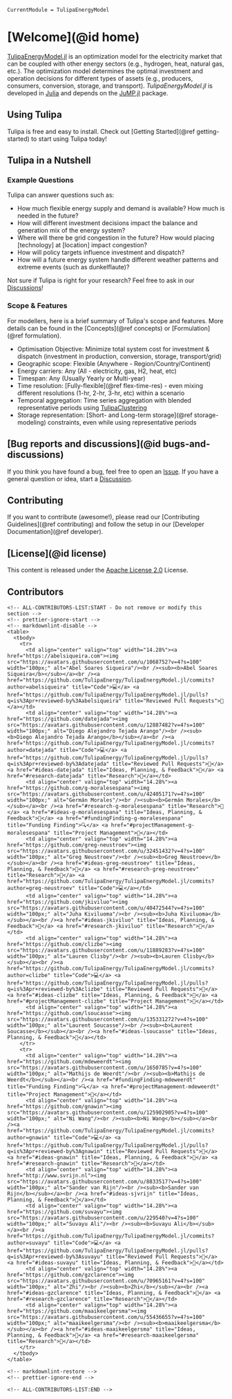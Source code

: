 ```@meta
CurrentModule = TulipaEnergyModel
```

# [Welcome](@id home)

[TulipaEnergyModel.jl](https://github.com/TulipaEnergy/TulipaEnergyModel.jl) is an optimization model for the electricity market that can be coupled with other energy sectors (e.g., hydrogen, heat, natural gas, etc.). The optimization model determines the optimal investment and operation decisions for different types of assets (e.g., producers, consumers, conversion, storage, and transport). _TulipaEnergyModel.jl_ is developed in [Julia](https://julialang.org/) and depends on the [JuMP.jl](https://github.com/jump-dev/JuMP.jl) package.

## Using Tulipa

Tulipa is free and easy to install. Check out [Getting Started](@ref getting-started) to start using Tulipa today!

## Tulipa in a Nutshell

### Example Questions

Tulipa can answer questions such as:

- How much flexible energy supply and demand is available? How much is needed in the future?
- How will different investment decisions impact the balance and generation mix of the energy system?
- Where will there be grid congestion in the future? How would placing [technology] at [location] impact congestion?
- How will policy targets influence investment and dispatch?
- How will a future energy system handle different weather patterns and extreme events (such as dunkelflaute)?

Not sure if Tulipa is right for your research? Feel free to ask in our [Discussions](https://github.com/TulipaEnergy/TulipaEnergyModel.jl/discussions/categories/q-a)!

### Scope & Features

For modellers, here is a brief summary of Tulipa's scope and features. More details can be found in the [Concepts](@ref concepts) or [Formulation](@ref formulation).

- Optimisation Objective: Minimize total system cost for investment & dispatch (investment in production, conversion, storage, transport/grid)
- Geographic scope: Flexible (Anywhere - Region/Country/Continent)
- Energy carriers: Any (All - electricity, gas, H2, heat, etc)
- Timespan: Any (Usually Yearly or Multi-year)
- Time resolution: [Fully-flexible](@ref flex-time-res) - even mixing different resolutions (1-hr, 2-hr, 3-hr, etc) within a scenario
- Temporal aggregation: Time series aggregation with blended representative periods using [TulipaClustering](https://github.com/TulipaEnergy/TulipaClustering.jl)
- Storage representation: [Short- and Long-term storage](@ref storage-modeling) constraints, even while using representative periods

## [Bug reports and discussions](@id bugs-and-discussions)

If you think you have found a bug, feel free to open an [Issue](https://github.com/TulipaEnergy/TulipaEnergyModel.jl/issues).
If you have a general question or idea, start a [Discussion](https://github.com/TulipaEnergy/TulipaEnergyModel.jl/discussions).

## Contributing

If you want to contribute (awesome!), please read our [Contributing Guidelines](@ref contributing) and follow the setup in our [Developer Documentation](@ref developer).

## [License](@id license)

This content is released under the [Apache License 2.0](https://www.apache.org/licenses/LICENSE-2.0) License.

## Contributors

```@raw html
<!-- ALL-CONTRIBUTORS-LIST:START - Do not remove or modify this section -->
<!-- prettier-ignore-start -->
<!-- markdownlint-disable -->
<table>
  <tbody>
    <tr>
      <td align="center" valign="top" width="14.28%"><a href="https://abelsiqueira.com"><img src="https://avatars.githubusercontent.com/u/1068752?v=4?s=100" width="100px;" alt="Abel Soares Siqueira"/><br /><sub><b>Abel Soares Siqueira</b></sub></a><br /><a href="https://github.com/TulipaEnergy/TulipaEnergyModel.jl/commits?author=abelsiqueira" title="Code">💻</a> <a href="https://github.com/TulipaEnergy/TulipaEnergyModel.jl/pulls?q=is%3Apr+reviewed-by%3Aabelsiqueira" title="Reviewed Pull Requests">👀</a></td>
      <td align="center" valign="top" width="14.28%"><a href="https://github.com/datejada"><img src="https://avatars.githubusercontent.com/u/12887482?v=4?s=100" width="100px;" alt="Diego Alejandro Tejada Arango"/><br /><sub><b>Diego Alejandro Tejada Arango</b></sub></a><br /><a href="https://github.com/TulipaEnergy/TulipaEnergyModel.jl/commits?author=datejada" title="Code">💻</a> <a href="https://github.com/TulipaEnergy/TulipaEnergyModel.jl/pulls?q=is%3Apr+reviewed-by%3Adatejada" title="Reviewed Pull Requests">👀</a> <a href="#ideas-datejada" title="Ideas, Planning, & Feedback">🤔</a> <a href="#research-datejada" title="Research">🔬</a></td>
      <td align="center" valign="top" width="14.28%"><a href="https://github.com/g-moralesespana"><img src="https://avatars.githubusercontent.com/u/42405171?v=4?s=100" width="100px;" alt="Germán Morales"/><br /><sub><b>Germán Morales</b></sub></a><br /><a href="#research-g-moralesespana" title="Research">🔬</a> <a href="#ideas-g-moralesespana" title="Ideas, Planning, & Feedback">🤔</a> <a href="#fundingFinding-g-moralesespana" title="Funding Finding">🔍</a> <a href="#projectManagement-g-moralesespana" title="Project Management">📆</a></td>
      <td align="center" valign="top" width="14.28%"><a href="https://github.com/greg-neustroev"><img src="https://avatars.githubusercontent.com/u/32451432?v=4?s=100" width="100px;" alt="Greg Neustroev"/><br /><sub><b>Greg Neustroev</b></sub></a><br /><a href="#ideas-greg-neustroev" title="Ideas, Planning, & Feedback">🤔</a> <a href="#research-greg-neustroev" title="Research">🔬</a> <a href="https://github.com/TulipaEnergy/TulipaEnergyModel.jl/commits?author=greg-neustroev" title="Code">💻</a></td>
      <td align="center" valign="top" width="14.28%"><a href="https://github.com/jkiviluo"><img src="https://avatars.githubusercontent.com/u/40472544?v=4?s=100" width="100px;" alt="Juha Kiviluoma"/><br /><sub><b>Juha Kiviluoma</b></sub></a><br /><a href="#ideas-jkiviluo" title="Ideas, Planning, & Feedback">🤔</a> <a href="#research-jkiviluo" title="Research">🔬</a></td>
      <td align="center" valign="top" width="14.28%"><a href="https://github.com/clizbe"><img src="https://avatars.githubusercontent.com/u/11889283?v=4?s=100" width="100px;" alt="Lauren Clisby"/><br /><sub><b>Lauren Clisby</b></sub></a><br /><a href="https://github.com/TulipaEnergy/TulipaEnergyModel.jl/commits?author=clizbe" title="Code">💻</a> <a href="https://github.com/TulipaEnergy/TulipaEnergyModel.jl/pulls?q=is%3Apr+reviewed-by%3Aclizbe" title="Reviewed Pull Requests">👀</a> <a href="#ideas-clizbe" title="Ideas, Planning, & Feedback">🤔</a> <a href="#projectManagement-clizbe" title="Project Management">📆</a></td>
      <td align="center" valign="top" width="14.28%"><a href="https://github.com/lsoucasse"><img src="https://avatars.githubusercontent.com/u/135331272?v=4?s=100" width="100px;" alt="Laurent Soucasse"/><br /><sub><b>Laurent Soucasse</b></sub></a><br /><a href="#ideas-lsoucasse" title="Ideas, Planning, & Feedback">🤔</a></td>
    </tr>
    <tr>
      <td align="center" valign="top" width="14.28%"><a href="https://github.com/mdeweerdt"><img src="https://avatars.githubusercontent.com/u/1650785?v=4?s=100" width="100px;" alt="Mathijs de Weerdt"/><br /><sub><b>Mathijs de Weerdt</b></sub></a><br /><a href="#fundingFinding-mdeweerdt" title="Funding Finding">🔍</a> <a href="#projectManagement-mdeweerdt" title="Project Management">📆</a></td>
      <td align="center" valign="top" width="14.28%"><a href="https://github.com/gnawin"><img src="https://avatars.githubusercontent.com/u/125902905?v=4?s=100" width="100px;" alt="Ni Wang"/><br /><sub><b>Ni Wang</b></sub></a><br /><a href="https://github.com/TulipaEnergy/TulipaEnergyModel.jl/commits?author=gnawin" title="Code">💻</a> <a href="https://github.com/TulipaEnergy/TulipaEnergyModel.jl/pulls?q=is%3Apr+reviewed-by%3Agnawin" title="Reviewed Pull Requests">👀</a> <a href="#ideas-gnawin" title="Ideas, Planning, & Feedback">🤔</a> <a href="#research-gnawin" title="Research">🔬</a></td>
      <td align="center" valign="top" width="14.28%"><a href="http://www.svrijn.nl"><img src="https://avatars.githubusercontent.com/u/8833517?v=4?s=100" width="100px;" alt="Sander van Rijn"/><br /><sub><b>Sander van Rijn</b></sub></a><br /><a href="#ideas-sjvrijn" title="Ideas, Planning, & Feedback">🤔</a></td>
      <td align="center" valign="top" width="14.28%"><a href="https://github.com/suvayu"><img src="https://avatars.githubusercontent.com/u/229540?v=4?s=100" width="100px;" alt="Suvayu Ali"/><br /><sub><b>Suvayu Ali</b></sub></a><br /><a href="https://github.com/TulipaEnergy/TulipaEnergyModel.jl/commits?author=suvayu" title="Code">💻</a> <a href="https://github.com/TulipaEnergy/TulipaEnergyModel.jl/pulls?q=is%3Apr+reviewed-by%3Asuvayu" title="Reviewed Pull Requests">👀</a> <a href="#ideas-suvayu" title="Ideas, Planning, & Feedback">🤔</a></td>
      <td align="center" valign="top" width="14.28%"><a href="https://github.com/gzclarence"><img src="https://avatars.githubusercontent.com/u/70965161?v=4?s=100" width="100px;" alt="Zhi"/><br /><sub><b>Zhi</b></sub></a><br /><a href="#ideas-gzclarence" title="Ideas, Planning, & Feedback">🤔</a> <a href="#research-gzclarence" title="Research">🔬</a></td>
      <td align="center" valign="top" width="14.28%"><a href="https://github.com/maaikeelgersma"><img src="https://avatars.githubusercontent.com/u/55436655?v=4?s=100" width="100px;" alt="maaikeelgersma"/><br /><sub><b>maaikeelgersma</b></sub></a><br /><a href="#ideas-maaikeelgersma" title="Ideas, Planning, & Feedback">🤔</a> <a href="#research-maaikeelgersma" title="Research">🔬</a></td>
    </tr>
  </tbody>
</table>

<!-- markdownlint-restore -->
<!-- prettier-ignore-end -->

<!-- ALL-CONTRIBUTORS-LIST:END -->
```
